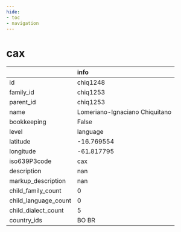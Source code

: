 ```yaml
---
hide:
- toc
- navigation
---
```

# cax
|                      | info                           |
|:---------------------|:-------------------------------|
| id                   | chiq1248                       |
| family_id            | chiq1253                       |
| parent_id            | chiq1253                       |
| name                 | Lomeriano-Ignaciano Chiquitano |
| bookkeeping          | False                          |
| level                | language                       |
| latitude             | -16.769554                     |
| longitude            | -61.817795                     |
| iso639P3code         | cax                            |
| description          | nan                            |
| markup_description   | nan                            |
| child_family_count   | 0                              |
| child_language_count | 0                              |
| child_dialect_count  | 5                              |
| country_ids          | BO BR                          |